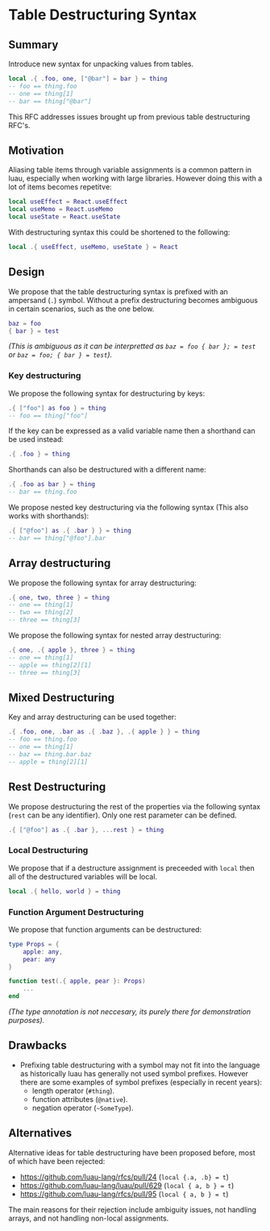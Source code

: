 # Table Destructuring Syntax



## Summary
Introduce new syntax for unpacking values from tables.

```lua
local .{ .foo, one, ["@bar"] = bar } = thing
-- foo == thing.foo
-- one == thing[1]
-- bar == thing["@bar"]
```

This RFC addresses issues brought up from previous table destructuring RFC's.



## Motivation
Aliasing table items through variable assignments is a common pattern in luau, especially when working with large libraries. However doing this with a lot of items becomes repetitve:
```lua
local useEffect = React.useEffect
local useMemo = React.useMemo
local useState = React.useState
```

With destructuring syntax this could be shortened to the following:
```lua
local .{ useEffect, useMemo, useState } = React
```

## Design

We propose that the table destructuring syntax is prefixed with an ampersand (`.`) symbol. Without a prefix destructuring becomes ambiguous in certain scenarios, such as the one below.
```lua
baz = foo
{ bar } = test
```
*(This is ambiguous as it can be interpretted as `baz = foo { bar }; = test` or `baz = foo; { bar } = test`).*

### Key destructuring
We propose the following syntax for destructuring by keys:
```lua
.{ ["foo"] as foo } = thing
-- foo == thing["foo"]
```

If the key can be expressed as a valid variable name then a shorthand can be used instead:
```lua
.{ .foo } = thing
```

Shorthands can also be destructured with a different name:
```lua
.{ .foo as bar } = thing
-- bar == thing.foo
```

We propose nested key destructuring via the following syntax (This also works with shorthands):
```lua
.{ ["@foo"] as .{ .bar } } = thing
-- bar == thing["@foo"].bar
```

## Array destructuring
We propose the following syntax for array destructuring:
```lua
.{ one, two, three } = thing
-- one == thing[1]
-- two == thing[2]
-- three == thing[3]
```

We propose the following syntax for nested array destructuring:
```lua
.{ one, .{ apple }, three } = thing
-- one == thing[1]
-- apple == thing[2][1]
-- three == thing[3]
```

## Mixed Destructuring
Key and array destructuring can be used together:
```lua
.{ .foo, one, .bar as .{ .baz }, .{ apple } } = thing
-- foo == thing.foo
-- one == thing[1]
-- baz == thing.bar.baz
-- apple = thing[2][1]
```

## Rest Destructuring

We propose destructuring the rest of the properties via the following syntax (`rest` can be any identifier). Only one rest parameter can be defined.
```lua
.{ ["@foo"] as .{ .bar }, ...rest } = thing
```

### Local Destructuring
We propose that if a destructure assignment is preceeded with `local` then all of the destructured variables will be local.
```lua
local .{ hello, world } = thing
```

### Function Argument Destructuring
We propose that function arguments can be destructured:

```lua
type Props = {
    apple: any,
    pear: any
}

function test(.{ apple, pear }: Props)
    ...
end
```
*(The type annotation is not neccesary, its purely there for demonstration purposes).*


## Drawbacks
- Prefixing table destructuring with a symbol may not fit into the language as historically luau has generally not used symbol prefixes. However there are some examples of symbol prefixes (especially in recent years):
  - length operator (`#thing`).
  - function attributes (`@native`).
  - negation operator (`~SomeType`).

## Alternatives
Alternative ideas for table destructuring have been proposed before, most of which have been rejected:
- https://github.com/luau-lang/rfcs/pull/24 (`local {.a, .b} = t`)
- https://github.com/luau-lang/luau/pull/629 (`local { a, b } = t`)
- https://github.com/luau-lang/rfcs/pull/95 (`local { a, b } = t`)

The main reasons for their rejection include ambiguity issues, not handling arrays, and not handling non-local assignments.

